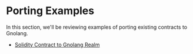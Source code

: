 # Porting Examples

In this section, we'll be reviewing examples of porting existing contracts to Gnolang.

* [Solidity Contract to Gnolang Realm](solidity-contract-to-gnolang-realm.md)
